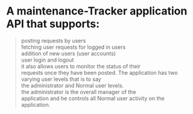 # A maintenance-Tracker application API that supports:

>posting requests by users\
>fetching user requests for logged in users\
>addition of new users (user accounts)\
>user login and logout\
>it also allows users to monitor the status of their\
>requests once they have been posted.
>The application has two varying user levels that is to say\
>the administrator and Normal user levels.\
>the administrator is the overall manager of the\
>application and he controls all Normal user activity on the\
>application.

